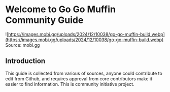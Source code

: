 # Welcome to Go Go Muffin Community Guide

![https://images.mobi.gg/uploads/2024/12/10038/go-go-muffin-build.webp](https://images.mobi.gg/uploads/2024/12/10038/go-go-muffin-build.webp)
Source: mobi.gg

## Introduction

This guide is collected from various of sources, anyone could contribute to edit from Github, and requires approval from core contributors make it easier to find information. This is community initiative project.
